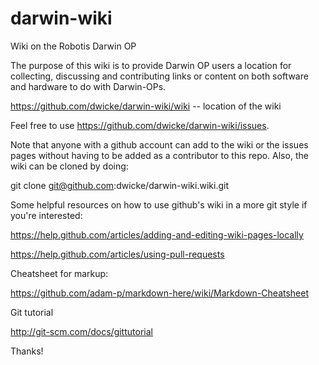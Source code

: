 darwin-wiki
===========

Wiki on the Robotis Darwin OP

The purpose of this wiki is to provide Darwin OP users a location for collecting, discussing and contributing links or content on both software and hardware to do with Darwin-OPs.

https://github.com/dwicke/darwin-wiki/wiki  -- location of the wiki

Feel free to use https://github.com/dwicke/darwin-wiki/issues.

Note that anyone with a github account can add to the wiki or the issues pages without having to be added as a contributor to this repo.  Also, the wiki can be cloned by doing:

git clone git@github.com:dwicke/darwin-wiki.wiki.git

Some helpful resources on how to use github's wiki in a more git style if you're interested:

https://help.github.com/articles/adding-and-editing-wiki-pages-locally

https://help.github.com/articles/using-pull-requests

Cheatsheet for markup:

https://github.com/adam-p/markdown-here/wiki/Markdown-Cheatsheet

Git tutorial

http://git-scm.com/docs/gittutorial

Thanks!
